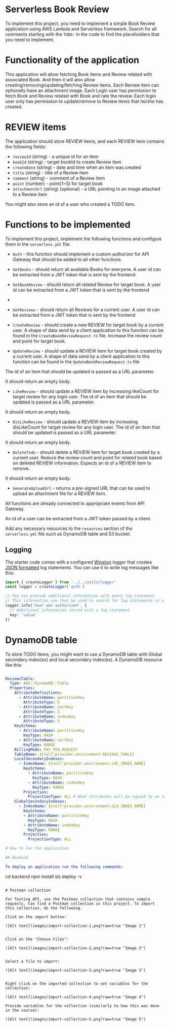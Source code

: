 # Serverless Book Review

To implement this project, you need to implement a simple Book Review application using AWS Lambda and Serverless framework. Search for all comments starting with the `TODO:` in the code to find the placeholders that you need to implement.

# Functionality of the application

This application will allow fetching Book items and Review related with associated Book. And then it will also allow creating/removing/updating/fetching Review items. Each Review item can optionally have an attachment image. Each Login user has permission to fetch Book and Review related with Book and rate the review. Each login user only has permission to update/remove to Review items that he/she has created.

# REVIEW items

The application should store REVIEW items, and each REVIEW item contains the following fields:

* `reviewId` (string) - a unique id for an item
* `bookId` (string) - target bookId to create Review item
* `createDate` (string) - date and time when an item was created
* `title` (string) - title of a Review item
* `comment` (string) - comment of a Review item
* `point` (number) - point(1~5) for target book
* `attachmentUrl` (string) (optional) - a URL pointing to an image attached to a Review item

You might also store an id of a user who created a TODO item.


# Functions to be implemented

To implement this project, implement the following functions and configure them in the `serverless.yml` file:

* `Auth` - this function should implement a custom authorizer for API Gateway that should be added to all other functions.

* `GetBooks` - should return all available Books for everyone. A user id can be extracted from a JWT token that is sent by the frontend

* `GetBookReview` - should return all related Review for target book. A user id can be extracted from a JWT token that is sent by the frontend
* 
* `GetReviews` - should return all Reviews for a current user. A user id can be extracted from a JWT token that is sent by the frontend

* `CreateReview` - should create a new REVIEW for target book by a current user. A shape of data send by a client application to this function can be found in the `CreateBookReviewRequest.ts` file. Increase the review count and point for target book.

* `UpdateReview` - should update a REVIEW item for target book created by a current user. A shape of data send by a client application to this function can be found in the `UpdateBookReviewRequest.ts` file

The id of an item that should be updated is passed as a URL parameter.

It should return an empty body.

* `LikeReview` - should update a REVIEW item by increasing likeCount for target review for any login user. 
The id of an item that should be updated is passed as a URL parameter.

It should return an empty body.

* `DisLikeReview` - should update a REVIEW item by increasing disLikeCount for target review for any login user. 
The id of an item that should be updated is passed as a URL parameter.

It should return an empty body.

* `DeleteTodo` - should delete a REVIEW item for target book created by a current user. Reduce the review count and point for related book based on deleted REVIEW information. Expects an id of a REVIEW item to remove.

It should return an empty body.

* `GenerateUploadUrl` - returns a pre-signed URL that can be used to upload an attachment file for a REVIEW item.

All functions are already connected to appropriate events from API Gateway.

An id of a user can be extracted from a JWT token passed by a client.

Add any necessary resources to the `resources` section of the `serverless.yml` file such as DynamoDB table and S3 bucket.

## Logging

The starter code comes with a configured [Winston](https://github.com/winstonjs/winston) logger that creates [JSON formatted](https://stackify.com/what-is-structured-logging-and-why-developers-need-it/) log statements. You can use it to write log messages like this:

```ts
import { createLogger } from '../../utils/logger'
const logger = createLogger('auth')

// You can provide additional information with every log statement
// This information can then be used to search for log statements in a log storage system
logger.info('User was authorized', {
  // Additional information stored with a log statement
  key: 'value'
})
```

# DynamoDB table

To store TODO items, you might want to use a DynamoDB table with Global secondary index(es) and local secondary index(es). A DynamoDB resource like this:

```yml

ReviewsTable:
  Type: AWS::DynamoDB::Table
  Properties:
    AttributeDefinitions:
      - AttributeName: partitionKey
        AttributeType: S
      - AttributeName: sortKey
        AttributeType: S
      - AttributeName: indexKey
        AttributeType: S
    KeySchema:
      - AttributeName: partitionKey
        KeyType: HASH
      - AttributeName: sortKey
        KeyType: RANGE
    BillingMode: PAY_PER_REQUEST
    TableName: ${self:provider.environment.REVIEWS_TABLE}
    LocalSecondaryIndexes:
      - IndexName: ${self:provider.environment.LOC_INDEX_NAME}
        KeySchema:
          - AttributeName: partitionKey
            KeyType: HASH
          - AttributeName: indexKey
            KeyType: RANGE
        Projection:
          ProjectionType: ALL # What attributes will be copied to an index
    GlobalSecondaryIndexes:
      - IndexName: ${self:provider.environment.GLO_INDEX_NAME}
        KeySchema:
        - AttributeName: partitionKey
          KeyType: HASH
        - AttributeName: indexKey
          KeyType: RANGE
        Projection:
          ProjectionType: ALL

# How to run the application

## Backend

To deploy an application run the following commands:

```
cd backend
npm install
sls deploy -v
```

# Postman collection

For Testing API, use the Postman collection that contains sample requests. Can find a Postman collection in this project. To import this collection, do the following.

Click on the import button:

![Alt text](images/import-collection-1.png?raw=true "Image 1")


Click on the "Choose Files":

![Alt text](images/import-collection-2.png?raw=true "Image 2")


Select a file to import:

![Alt text](images/import-collection-3.png?raw=true "Image 3")


Right click on the imported collection to set variables for the collection:

![Alt text](images/import-collection-4.png?raw=true "Image 4")

Provide variables for the collection (similarly to how this was done in the course):

![Alt text](images/import-collection-5.png?raw=true "Image 5")
